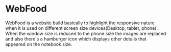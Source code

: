 # WebFood
WebFood is a website build basically to highlight the responsive nature when it is used on different screen size devices(Desktop, tablet, phone). When the window size is reduced to the phone size the images are replaced and also there's a hamburger icon which displays other details that appeared on the notebook size. 
